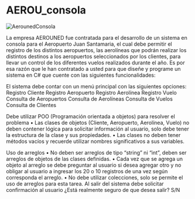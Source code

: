 # AEROU_consola
![AerounedConsola](https://user-images.githubusercontent.com/113799193/228375272-b3c9ba9f-7e04-4d39-be84-951d7ae4ead9.png)

La empresa AEROUNED fue contratada para el desarrollo de un sistema en consola para el Aeropuerto Juan Santamaria, el cual debe permitir el registro de los distintos aeropuertos, las aerolíneas que podrán realizar los distintos destinos a los aeropuertos seleccionados por los clientes, para llevar un control de 
los diferentes vuelos realizados durante el año. Es por esa razón que le han contratado a usted para que diseñe y programe un sistema en C# que 
cuente con las siguientes funcionalidades:

El sistema debe contar con un menú principal con las siguientes opciones:
Registro Cliente
Registro Aeropuerto
Registro Aerolínea
Registro Vuelo
Consulta de Aeropuertos
Consulta de Aerolíneas
Consulta de Vuelos
Consulta de Clientes

Debe utilizar POO (Programación orientada a objetos) para resolver el problema
• Las clases de objetos (Cliente, Aeropuerto, Aerolínea, Vuelo) no deben contener lógica para solicitar información al usuario, solo debe tener la estructura de la clase   y sus propiedades.
• Las clases no deben tener métodos vacíos y recuerde utilizar nombres significativos a sus variables.

Uso de arreglos
• No deben ser arreglos de tipo “string” ni “int”, deben ser arreglos de objetos de las clases definidas.
• Cada vez que se agrega un objeto al arreglo se debe preguntar al usuario si desea agregar otro y no obligar al usuario a ingresar los 20 o 10 registros de una vez       según corresponda el arreglo.
• No debe utilizar colecciones, solo se permite el uso de arreglos para esta tarea.
Al salir del sistema debe solicitar confirmación al usuario ¿Está realmente seguro de que desea salir? S/N
